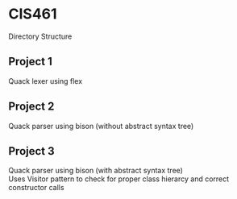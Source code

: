# CIS461
Directory Structure  
## Project 1  
Quack lexer using flex  
## Project 2  
Quack parser using bison (without abstract syntax tree)  
## Project 3
Quack parser using bison (with abstract syntax tree)  
Uses Visitor pattern to check for proper class hierarcy and correct constructor calls   

